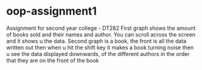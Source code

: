 # oop-assignment1
Assignment for second year college - DT282
First graph shows the amount of books sold and their names and author.
You can scroll across the screen and it shows u the data.
Second graph is a book, the front is all the data written out
then when u hit the shift key it makes a book turning noise
then u see the data displayed downwards, of the different authors in the order
that they are on the front of the book


